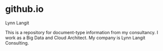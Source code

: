 github.io
=========

Lynn Langit

This is a repository for document-type information from my consultancy.  I work as a Big Data and Cloud Architect.  My company is Lynn Langit Consulting.
